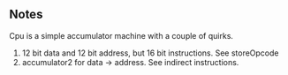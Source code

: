 Notes
-----

Cpu is a simple accumulator machine with a couple of quirks.

1) 12 bit data and 12 bit address, but 16 bit instructions. See storeOpcode
2) accumulator2 for data -> address. See indirect instructions.
